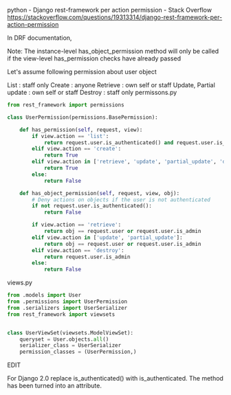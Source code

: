 python - Django rest-framework per action permission - Stack Overflow https://stackoverflow.com/questions/19313314/django-rest-framework-per-action-permission

In DRF documentation,

Note: The instance-level has_object_permission method will only be called if the view-level has_permission checks have already passed

Let's assume following permission about user object

List : staff only
Create : anyone
Retrieve : own self or staff
Update, Partial update : own self or staff
Destroy : staff only
permissons.py

```py
from rest_framework import permissions

class UserPermission(permissions.BasePermission):

    def has_permission(self, request, view):
        if view.action == 'list':
            return request.user.is_authenticated() and request.user.is_admin
        elif view.action == 'create':
            return True
        elif view.action in ['retrieve', 'update', 'partial_update', 'destroy']:
            return True
        else:
            return False

    def has_object_permission(self, request, view, obj):
        # Deny actions on objects if the user is not authenticated
        if not request.user.is_authenticated():
            return False

        if view.action == 'retrieve':
            return obj == request.user or request.user.is_admin
        elif view.action in ['update', 'partial_update']:
            return obj == request.user or request.user.is_admin
        elif view.action == 'destroy':
            return request.user.is_admin
        else:
            return False
```

views.py

```py
from .models import User
from .permissions import UserPermission
from .serializers import UserSerializer
from rest_framework import viewsets


class UserViewSet(viewsets.ModelViewSet):
    queryset = User.objects.all()
    serializer_class = UserSerializer
    permission_classes = (UserPermission,)
```
EDIT

For Django 2.0 replace is_authenticated() with is_authenticated. The method has been turned into an attribute.